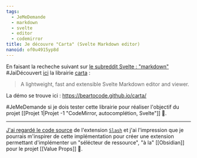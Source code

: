 ```yaml
---
tags:
  - JeMeDemande
  - markdown
  - svelte
  - editor
  - codemirror
title: Je découvre "Carta" (Svelte Markdown editor)
nanoid: of0u4915yp8d
---
```

En faisant la recheche suivant sur [le subreddit Svelte : "markdown"](https://old.reddit.com/r/sveltejs/search?q=markdown&restrict_sr=on&include_over_18=on&sort=relevance&t=all) #JaiDécouvert [ici](https://old.reddit.com/r/sveltejs/comments/15n778c/carta_a_lightweight_fast_and_extensible_markdown/) la librairie [carta](https://github.com/BearToCode/carta) :

>  A lightweight, fast and extensible Svelte Markdown editor and viewer. 

La démo se trouve ici : https://beartocode.github.io/carta/

#JeMeDemande si je dois tester cette librairie pour réaliser l'objectif du projet [[Projet 1|Projet -1 "CodeMirror, autocomplétion, Svelte"]] 🤔.

---

[J'ai regardé le code source](https://github.com/BearToCode/carta/blob/master/packages/plugin-slash/src/lib/Slash.svelte) de l'extension [`Slash`](https://beartocode.github.io/carta/plugins/slash) et j'ai l'impression que je pourrais m'inspirer de cette implémentation pour créer une extension permettant d'implémenter un "sélécteur de ressource", "à la" [[Obsidian]] pour le projet [[Value Props]] 🤔.
